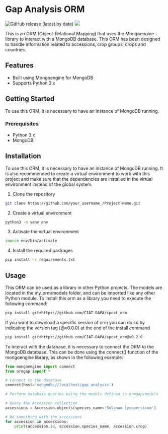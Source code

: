 # Gap Analysis ORM

![GitHub release (latest by date)](https://img.shields.io/github/v/release/CIAT-DAPA/spcat_orm) ![](https://img.shields.io/github/v/tag/CIAT-DAPA/spcat_orm)

This is an ORM (Object-Relational Mapping) that uses the Mongoengine library to interact with a MongoDB database. This ORM has been designed to handle information related to accessions, crop groups, crops and countries.

## Features

- Built using Mongoengine for MongoDB
- Supports Python 3.x

## Getting Started

To use this ORM, it is necessary to have an instance of MongoDB running.

### Prerequisites

- Python 3.x
- MongoDB

## Installation

To use this ORM, it is necessary to have an instance of MongoDB running. It is also recommended to create a virtual environment to work with this project and make sure that the dependencies are installed in the virtual environment instead of the global system.

1. Clone the repository
````sh
git clone https://github.com/your_username_/Project-Name.git
````

2. Create a virtual environment
````sh
python3 -m venv env
````
3. Activate the virtual environment
````sh
source env/bin/activate
````
4. Install the required packages
````sh
pip install -r requirements.txt
````

## Usage


This ORM can be used as a library in other Python projects. The models are located in the my_orm/models folder, and can be imported like any other Python module. To install this orm as a library you need to execute the following command:

````bash
pip install git+https://github.com/CIAT-DAPA/spcat_orm
````

If you want to download a specific version of orm you can do so by indicating the version tag (@v0.0.0) at the end of the install command 

````bash
pip install git+https://github.com/CIAT-DAPA/spcat_orm@v0.2.0
````

To interact with the database, it is necessary to connect the ORM to the MongoDB database. This can be done using the connect() function of the mongoengine library, as shown in the following example:

```python
from mongoengine import connect
from ormgap import *

# Connect to the database
connect(host='mongodb://localhost/gap_analysis')

# Perform database queries using the models defined in ormgap/models

# Query the Accession collection
accessions = Accession.objects(species_name='Solanum lycopersicum')

# Do something with the accessions
for accession in accessions:
    print(accession.id, accession.species_name, accession.crop)
```
